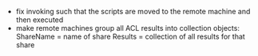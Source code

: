 - fix invoking such that the scripts are moved to the remote machine and then executed
- make remote machines group all ACL results into collection objects:
    ShareName = name of share
    Results = collection of all results for that share